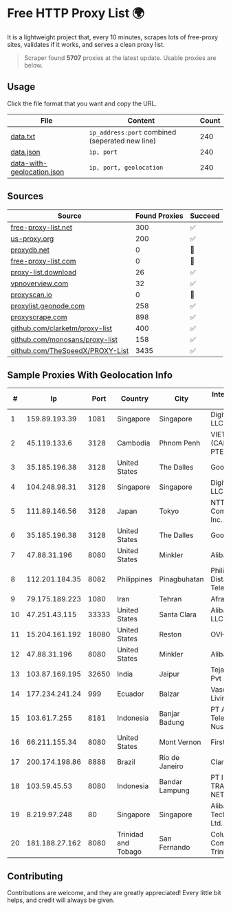 
# Free HTTP Proxy List 🌍

It is a lightweight project that, every 10 minutes, scrapes lots of free-proxy sites, validates if it works, and serves a clean proxy list.


> Scraper found **5707** proxies at the latest update. Usable proxies are below.

## Usage

Click the file format that you want and copy the URL.


|File|Content|Count|
|----|-------|-----|
|[data.txt](https://raw.githubusercontent.com/themiralay/Proxy-List-World/master/data.txt)|`ip_address:port` combined (seperated new line)|240|
|[data.json](https://raw.githubusercontent.com/themiralay/Proxy-List-World/master/data.json)|`ip, port`|240|
|[data-with-geolocation.json](https://raw.githubusercontent.com/themiralay/Proxy-List-World/master/data-with-geolocation.json)|`ip, port, geolocation`|240|

## Sources

|Source|Found Proxies|Succeed|
|------|-------------|-------|
|[free-proxy-list.net](https://free-proxy-list.net)|300|✅|
|[us-proxy.org](https://www.us-proxy.org)|200|✅|
|[proxydb.net](http://proxydb.net)|0|🚫|
|[free-proxy-list.com](https://free-proxy-list.com/?page=&port=&type%5B%5D=http&type%5B%5D=https&up_time=0&search=Search)|0|🚫|
|[proxy-list.download](https://www.proxy-list.download/HTTP)|26|✅|
|[vpnoverview.com](https://vpnoverview.com/privacy/anonymous-browsing/free-proxy-servers)|32|✅|
|[proxyscan.io](https://www.proxyscan.io)|0|🚫|
|[proxylist.geonode.com](https://proxylist.geonode.com/api/proxy-list?limit=300&page=1&sort_by=lastChecked&sort_type=desc&protocols=http,https)|258|✅|
|[proxyscrape.com](https://api.proxyscrape.com/v2/?request=displayproxies&protocol=http&timeout=10000&country=all&ssl=all&anonymity=all)|898|✅|
|[github.com/clarketm/proxy-list](https://raw.githubusercontent.com/clarketm/proxy-list/master/proxy-list-raw.txt)|400|✅|
|[github.com/monosans/proxy-list](https://raw.githubusercontent.com/monosans/proxy-list/main/proxies/http.txt)|158|✅|
|[github.com/TheSpeedX/PROXY-List](https://raw.githubusercontent.com/TheSpeedX/PROXY-List/master/http.txt)|3435|✅|


## Sample Proxies With Geolocation Info

|#|Ip|Port|Country|City|Internet Service Provider|
|-|--|----|-------|----|-------------------------|
|1|159.89.193.39|1081|Singapore|Singapore|DigitalOcean, LLC|
|2|45.119.133.6|3128|Cambodia|Phnom Penh|VIETTEL (CAMBODIA) PTE., LTD|
|3|35.185.196.38|3128|United States|The Dalles|Google LLC|
|4|104.248.98.31|3128|Singapore|Singapore|DigitalOcean, LLC|
|5|111.89.146.56|3128|Japan|Tokyo|NTT PC Communications, Inc.|
|6|35.185.196.38|3128|United States|The Dalles|Google LLC|
|7|47.88.31.196|8080|United States|Minkler|Alibaba.com LLC|
|8|112.201.184.35|8082|Philippines|Pinagbuhatan|Philippine Long Distance Telephone Co.|
|9|79.175.189.223|1080|Iran|Tehran|Afranet|
|10|47.251.43.115|33333|United States|Santa Clara|Alibaba Cloud LLC|
|11|15.204.161.192|18080|United States|Reston|OVH SAS|
|12|47.88.31.196|8080|United States|Minkler|Alibaba.com LLC|
|13|103.87.169.195|32650|India|Jaipur|Tejays Industries Pvt Ltd|
|14|177.234.241.24|999|Ecuador|Balzar|Vasquez Burgos Livington|
|15|103.61.7.255|8181|Indonesia|Banjar Badung|PT Agung Jaya Telekomunikasi Nusantara|
|16|66.211.155.34|8080|United States|Mont Vernon|FirstLight Fiber|
|17|200.174.198.86|8888|Brazil|Rio de Janeiro|Claro S.A|
|18|103.59.45.53|8080|Indonesia|Bandar Lampung|PT INDONESIA TRANS NETWORK|
|19|8.219.97.248|80|Singapore|Singapore|Alibaba (US) Technology Co., Ltd.|
|20|181.188.27.162|8080|Trinidad and Tobago|San Fernando|Columbus Communications Trinidad Limited.|



## Contributing

Contributions are welcome, and they are greatly appreciated! Every
little bit helps, and credit will always be given.

